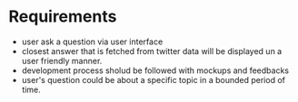 # Requirements #


  * user ask a question via user interface
  * closest answer that is fetched from twitter data will be displayed un a user friendly manner.
  * development process sholud be followed with mockups and feedbacks
  * user's question could be about a specific topic in a bounded period of time.